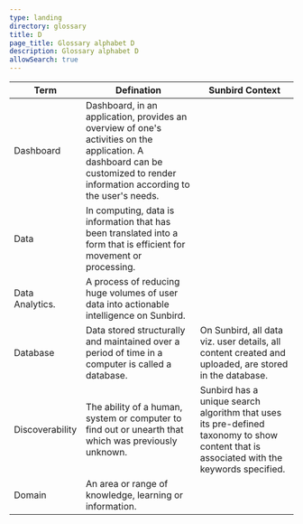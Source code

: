 ```yaml
---
type: landing
directory: glossary
title: D
page_title: Glossary alphabet D
description: Glossary alphabet D
allowSearch: true
---
```


Term | Defination |Sunbird Context
-----|------------|-----------------
Dashboard |Dashboard, in an application, provides an overview of one's activities on the application. A dashboard can be customized to render information according to the user's needs.  |
Data  |In computing, data is information that has been translated into a form that is efficient for movement or processing.
Data Analytics.  |A process of reducing huge volumes of user data into actionable intelligence on Sunbird.
Database  |Data stored structurally and maintained over a period of time in a computer is called a database. |On Sunbird, all data viz. user details, all content created and uploaded, are stored in the database.  
Discoverability |The ability of a human, system or computer to find out or unearth that which was previously unknown.  |Sunbird has a unique search algorithm that uses its pre-defined taxonomy to show content that is associated with the keywords specified.
Domain  |An area or range of knowledge, learning or information.  |
